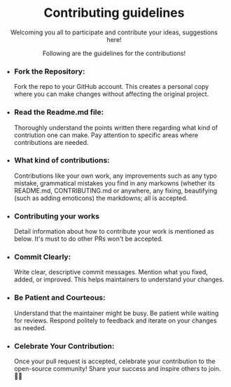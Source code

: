 <h1 align="center">Contributing guidelines</h1>
<p align="center">Welcoming you all to participate and contribute your ideas, suggestions here!</p>
<p align="center">Following are the guidelines for the contributions!</p>
<ul>
  <li><h3>Fork the Repository:</h3>Fork the repo to your GitHub account. This creates a personal copy where you can make changes without affecting the original project.</li>  
  <li><h3>Read the Readme.md file:</h3> Thoroughly understand the points written there regarding what kind of contriution one can make. Pay attention to specific areas where contributions are needed.</li>
  <li><h3>What kind of contributions:</h3> Contributions like your own work, any improvements such as any typo mistake, grammatical mistakes you find in any markowns (whether its README.md, CONTRIBUTING.md or anywhere, any fixing, beautifying (such as adding emoticons) the markdowns; all is accepted.</li>
  <li><h3>Contributing your works</h3> Detail information about how to contribute your work is mentioned as below. It's must to do other PRs won't be accepted.</li>
  <li><h3>Commit Clearly: </h3> Write clear, descriptive commit messages. Mention what you fixed, added, or improved. This helps maintainers to understand your changes.</li>
  <li><h3>Be Patient and Courteous: </h3> Understand that the maintainer might be busy. Be patient while waiting for reviews. Respond politely to feedback and iterate on your changes as needed.</li>
  <li><h3>Celebrate Your Contribution: </h3> Once your pull request is accepted, celebrate your contribution to the open-source community! Share your success and inspire others to join. 🚀🎉</li>
</ul>

